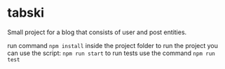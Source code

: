 # tabski
Small project for a blog that consists of user and post entities.

run command `npm install` inside the project folder
to run the project you can use the script: `npm run start`
to run tests use the command `npm run test` 
